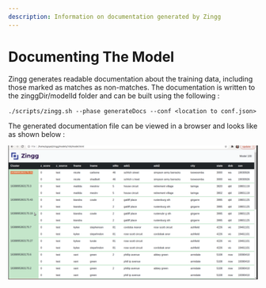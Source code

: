 ```yaml
---
description: Information on documentation generated by Zingg
---
```


# Documenting The Model

Zingg generates readable documentation about the training data, including those marked as matches as non-matches. The documentation is written to the zinggDir/modelId folder and can be built using the following :

```
./scripts/zingg.sh --phase generateDocs --conf <location to conf.json>
```

The generated documentation file can be viewed in a browser and looks like as shown below :

![Training Data](../assets/documentation1.png)

